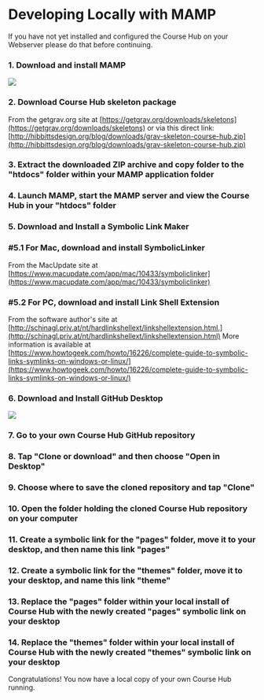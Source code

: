 # Developing Locally with MAMP

If you have not yet installed and configured the Course Hub on your Webserver please do that before continuing.

### 1. Download and install MAMP

![][1]

[1]: ../../images/course-hub-with-git-sync---desktop-development/download-and-install-mamp.png

### 2. Download Course Hub skeleton package

From the getgrav.org site at [https://getgrav.org/downloads/skeletons](https://getgrav.org/downloads/skeletons) or via this direct link: [http://hibbittsdesign.org/blog/downloads/grav-skeleton-course-hub.zip](http://hibbittsdesign.org/blog/downloads/grav-skeleton-course-hub.zip)

### 3. Extract the downloaded ZIP archive and copy folder to the "htdocs" folder within your MAMP application folder

### 4. Launch MAMP, start the MAMP server and view the Course Hub in your "htdocs" folder

### 5. Download and Install a Symbolic Link Maker

### #5.1 For Mac, download and install SymbolicLinker

From the MacUpdate site at [https://www.macupdate.com/app/mac/10433/symboliclinker](https://www.macupdate.com/app/mac/10433/symboliclinker)

### #5.2 For PC, download and install Link Shell Extension

From the software author's site at [http://schinagl.priv.at/nt/hardlinkshellext/linkshellextension.html.](http://schinagl.priv.at/nt/hardlinkshellext/linkshellextension.html) More information is available at [https://www.howtogeek.com/howto/16226/complete-guide-to-symbolic-links-symlinks-on-windows-or-linux/](https://www.howtogeek.com/howto/16226/complete-guide-to-symbolic-links-symlinks-on-windows-or-linux/)

### 6. Download and Install GitHub Desktop

![][2]

[2]: ../../images/course-hub-with-git-sync---desktop-development/download-and-install-github-desktop.png

### 7. Go to your own Course Hub GitHub repository

### 8. Tap "Clone or download" and then choose "Open in Desktop"

### 9. Choose where to save the cloned repository and tap "Clone"

### 10. Open the folder holding the cloned Course Hub repository on your computer

### 11. Create a symbolic link for the "pages" folder, move it to your desktop, and then name this link "pages"

### 12. Create a symbolic link for the "themes" folder, move it to your desktop, and name this link "theme"

### 13. Replace the "pages" folder within your local install of Course Hub with the newly created "pages" symbolic link on your desktop

### 14. Replace the "themes" folder within your local install of Course Hub with the newly created "themes" symbolic link on your desktop

Congratulations! You now have a local copy of your own Course Hub running.
